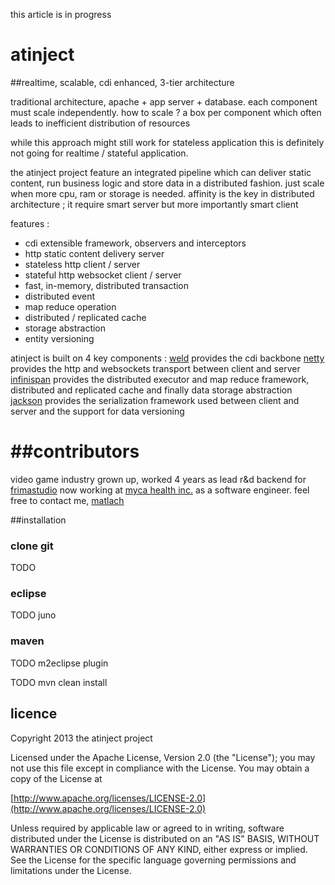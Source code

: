 this article is in progress

# atinject
##realtime, scalable, cdi enhanced, 3-tier architecture

traditional architecture, apache + app server + database.
each component must scale independently.
how to scale ? a box per component which often leads to inefficient distribution of resources

while this approach might still work for stateless application this is definitely not going for realtime / stateful application. 

the atinject project feature an integrated pipeline which can deliver static content, run business logic and store data in a distributed fashion.
just scale when more cpu, ram or storage is needed.
affinity is the key in distributed architecture ; it require smart server but more importantly smart client

features :
* cdi extensible framework, observers and interceptors
* http static content delivery server
* stateless http client / server
* stateful http websocket client / server
* fast, in-memory, distributed transaction
* distributed event
* map reduce operation
* distributed / replicated cache
* storage abstraction
* entity versioning

atinject is built on 4 key components :
[weld](http://seamframework.org/Weld) provides the cdi backbone
[netty](https://netty.io) provides the http and websockets transport between client and server
[infinispan](http://www.jboss.org/infinispan) provides the distributed executor and map reduce framework, distributed and replicated cache and finally data storage abstraction
[jackson](https://github.com/FasterXML/jackson-core) provides the serialization framework used between client and server and the support for data versioning

##contributors
=======
video game industry grown up, worked 4 years as lead r&d backend for [frimastudio](http://www.frimastudio.com)
now working at [myca health inc.](http://www.myca.com) as a software engineer.
feel free to contact me, [matlach](http://ca.linkedin.com/in/lachancemathieu/)

##installation

### clone git

TODO

### eclipse

TODO juno

### maven

TODO m2eclipse plugin

TODO mvn clean install

## licence

Copyright 2013 the atinject project

Licensed under the Apache License, Version 2.0 (the "License");
you may not use this file except in compliance with the License.
You may obtain a copy of the License at

[http://www.apache.org/licenses/LICENSE-2.0](http://www.apache.org/licenses/LICENSE-2.0)

Unless required by applicable law or agreed to in writing, software
distributed under the License is distributed on an "AS IS" BASIS,
WITHOUT WARRANTIES OR CONDITIONS OF ANY KIND, either express or implied.
See the License for the specific language governing permissions and
limitations under the License.

